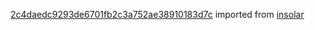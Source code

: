 [2c4daedc9293de6701fb2c3a752ae38910183d7c](https://github.com/insolar/insolar/commit/2c4daedc9293de6701fb2c3a752ae38910183d7c) imported from [insolar](https://github.com/insolar/insolar)
